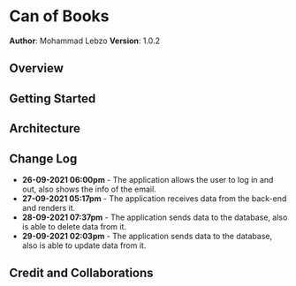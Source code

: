 # Can of Books

**Author**: Mohammad Lebzo
**Version**: 1.0.2
<!-- (increment the patch/fix version number if you make more commits past your first submission) -->

## Overview
<!-- Provide a high level overview of what this application is and why you are building it, beyond the fact that it's an assignment for this class. (i.e. What's your problem domain?) -->

## Getting Started
<!-- What are the steps that a user must take in order to build this app on their own machine and get it running? -->

## Architecture
<!-- Provide a detailed description of the application design. What technologies (languages, libraries, etc) you're using, and any other relevant design information. -->

## Change Log

<!-- Use this area to document the iterative changes made to your application as each feature is successfully implemented. Use time stamps. Here's an example:

01-01-2001 4:59pm - Application now has a fully-functional express server, with a GET route for the location resource. -->

- **26-09-2021 06:00pm** - The application allows the user to log in and out, also shows the info of the email.
- **27-09-2021 05:17pm** - The application receives data from the back-end and renders it.
- **28-09-2021 07:37pm** - The application sends data to the database, also is able to delete data from it.
- **29-09-2021 02:03pm** - The application sends data to the database, also is able to update data from it.

## Credit and Collaborations
<!-- Give credit (and a link) to other people or resources that helped you build this application. -->